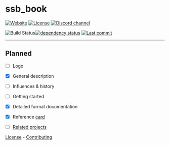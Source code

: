 # ssb_book
[![Website](https://img.shields.io/website/https/substation-beta.github.io.svg?label=book&logo=read%20the%20docs&logoColor=white)](https://substation-beta.github.io) [![License](https://img.shields.io/github/license/substation-beta/ssb_book.svg?logo=github)](https://github.com/substation-beta/ssb_book/blob/master/LICENSE) [![Discord channel](https://img.shields.io/discord/586927398277087235.svg?logo=discord)](https://discord.gg/H8HnPSv)

![Build Status](https://github.com/substation-beta/ssb_book/workflows/Rust/badge.svg)[![dependency status](https://deps.rs/repo/github/substation-beta/ssb_book/status.svg)](https://deps.rs/repo/github/substation-beta/ssb_book) [![Last commit](https://img.shields.io/github/last-commit/substation-beta/ssb_book.svg?logo=github)](https://github.com/substation-beta/ssb_book/graphs/commit-activity)

---

## Planned
- [ ] Logo
- [x] General description
- [ ] Influences & history
- [ ] Getting started
- [x] Detailed format documentation
- [x] Reference [card](https://www.khronos.org/files/opengl-quick-reference-card.pdf)
- [ ] [Related projects](https://github.com/substation-beta)


[License](https://github.com/substation-beta/ssb_book/LICENSE) - [Contributing](https://github.com/substation-beta/ssb_book/CONTRIBUTING.md)
